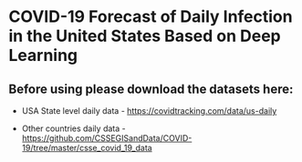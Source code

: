 # COVID-19 Forecast of Daily Infection in the United States Based on Deep Learning

## Before using please download the datasets here:

* USA State level daily data - https://covidtracking.com/data/us-daily 

* Other countries daily data - https://github.com/CSSEGISandData/COVID-19/tree/master/csse_covid_19_data 
